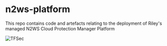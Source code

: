 # n2ws-platform
This repo contains code and artefacts relating to the deployment of Riley's managed N2WS Cloud Protection Manager Platform

![TFSec](https://github.com/withriley/n2ws-platform/actions/workflows/main/badge.svg)
